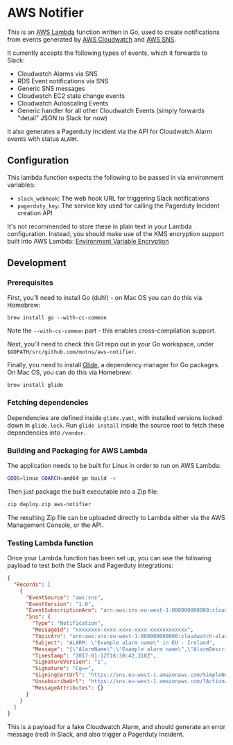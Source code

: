 # AWS Notifier

This is an [AWS Lambda](https://aws.amazon.com/lambda/) function written in Go, used to create notifications from events generated by
[AWS Cloudwatch](https://aws.amazon.com/cloudwatch/) and [AWS SNS](https://aws.amazon.com/sns/).

It currently accepts the following types of events, which it forwards to Slack:
* Cloudwatch Alarms via SNS
* RDS Event notifications via SNS
* Generic SNS messages
* Cloudwatch EC2 state change events
* Cloudwatch Autoscaling Events
* Generic handler for all other Cloudwatch Events (simply forwards "detail" JSON to Slack for now) 

It also generates a Pagerduty Incident via the API for Cloudwatch Alarm events with status `ALARM`.


## Configuration

This lambda function expects the following to be passed in via environment variables:
* `slack_webhook`: The web hook URL for triggering Slack notifications
* `pagerduty_key`: The service key used for calling the Pagerduty Incident creation API

It's not recommended to store these in plain text in your Lambda configuration. Instead, you should make use of
the KMS encryption support built into AWS Lambda: [Environment Variable Encryption](https://docs.aws.amazon.com/lambda/latest/dg/env_variables.html#env_encrypt)


## Development

### Prerequisites

First, you'll need to install Go (duh!) - on Mac OS you can do this via Homebrew:
```
brew install go --with-cc-common
```
Note the `--with-cc-common` part - this enables cross-compilation support.

Next, you'll need to check this Git repo out in your Go workspace, under `$GOPATH/src/github.com/motns/aws-notifier`.

Finally, you need to install [Glide](https://glide.sh/), a dependency manager for Go packages. On Mac OS, you can do this via Homebrew:
```
brew install glide
```


### Fetching dependencies

Dependencies are defined inside `glide.yaml`, with installed versions locked down in `glide.lock`.
Run `glide install` inside the source root to fetch these dependencies into `/vendor`.


### Building and Packaging for AWS Lambda

The application needs to be built for Linux in order to run on AWS Lambda:
```bash
GOOS=linux GOARCH=amd64 go build -v
```

Then just package the built executable into a Zip file:
```bash
zip deploy.zip aws-notifier
```

The resulting Zip file can be uploaded directly to Lambda either via the AWS Management Console, or the API.


### Testing Lambda function

Once your Lambda function has been set up, you can use the following payload to test both the Slack and Pagerduty integrations:
```json
{
  "Records": [
    {
      "EventSource": "aws:sns",
      "EventVersion": "1.0",
      "EventSubscriptionArn": "arn:aws:sns:eu-west-1:000000000000:cloudwatch-alarms:xxxxxxxx-xxxx-xxxx-xxxx-xxxxxxxxxxxx",
      "Sns": {
        "Type": "Notification",
        "MessageId": "xxxxxxxx-xxxx-xxxx-xxxx-xxxxxxxxxxxx",
        "TopicArn": "arn:aws:sns:eu-west-1:000000000000:cloudwatch-alarms",
        "Subject": "ALARM: \"Example alarm name\" in EU - Ireland",
        "Message": "{\"AlarmName\":\"Example alarm name\",\"AlarmDescription\":\"Example alarm description.\",\"AWSAccountId\":\"000000000000\",\"NewStateValue\":\"ALARM\",\"NewStateReason\":\"Threshold Crossed: 1 datapoint (10.0) was greater than or equal to the threshold (1.0).\",\"StateChangeTime\":\"2017-01-12T16:30:42.236+0000\",\"Region\":\"EU - Ireland\",\"OldStateValue\":\"OK\",\"Trigger\":{\"MetricName\":\"DeliveryErrors\",\"Namespace\":\"ExampleNamespace\",\"Statistic\":\"SUM\",\"Unit\":null,\"Dimensions\":[],\"Period\":300,\"EvaluationPeriods\":1,\"ComparisonOperator\":\"GreaterThanOrEqualToThreshold\",\"Threshold\":1.0}}",
        "Timestamp": "2017-01-12T16:30:42.318Z",
        "SignatureVersion": "1",
        "Signature": "Cg==",
        "SigningCertUrl": "https://sns.eu-west-1.amazonaws.com/SimpleNotificationService-xxxxxxxxxxxxxxxxxxxxxxxxxxxxxxxx.pem",
        "UnsubscribeUrl": "https://sns.eu-west-1.amazonaws.com/?Action=Unsubscribe&SubscriptionArn=arn:aws:sns:eu-west-1:000000000000:cloudwatch-alarms:xxxxxxxx-xxxx-xxxx-xxxx-xxxxxxxxxxxx",
        "MessageAttributes": {}
      }
    }
  ]
}
```
This is a payload for a fake Cloudwatch Alarm, and should generate an error message (red) in Slack, and also trigger a Pagerduty Incident.
 